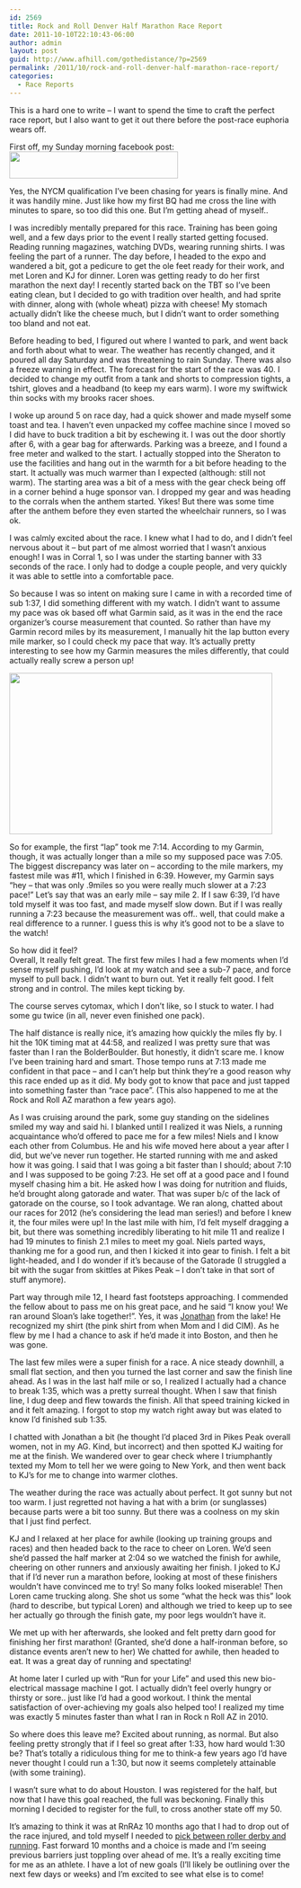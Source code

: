 ```yaml
---
id: 2569
title: Rock and Roll Denver Half Marathon Race Report
date: 2011-10-10T22:10:43-06:00
author: admin
layout: post
guid: http://www.afhill.com/gothedistance/?p=2569
permalink: /2011/10/rock-and-roll-denver-half-marathon-race-report/
categories:
  - Race Reports
---
```

This is a hard one to write &#8211; I want to spend the time to craft the perfect race report, but I also want to get it out there before the post-race euphoria wears off.

First off, my Sunday morning facebook post:  
[<img src="http://www.afhill.com/gothedistance/wp-content/uploads/2011/10/IM-OFF-TO-NEW-YORK-300x48.png" alt="" title="IM OFF TO NEW YORK!" width="300" height="48" class="aligncenter size-medium wp-image-2570" />](http://www.afhill.com/gothedistance/wp-content/uploads/2011/10/IM-OFF-TO-NEW-YORK.png)

Yes, the NYCM qualification I&#8217;ve been chasing for years is finally mine. And it was handily mine. Just like how my first BQ had me cross the line with minutes to spare, so too did this one. But I&#8217;m getting ahead of myself..

I was incredibly mentally prepared for this race. Training has been going well, and a few days prior to the event I really started getting focused. Reading running magazines, watching DVDs, wearing running shirts. I was feeling the part of a runner. The day before, I headed to the expo and wandered a bit, got a pedicure to get the ole feet ready for their work, and met Loren and KJ for dinner. Loren was getting ready to do her first marathon the next day! I recently started back on the TBT so I&#8217;ve been eating clean, but I decided to go with tradition over health, and had sprite with dinner, along with (whole wheat) pizza with cheese! My stomach actually didn&#8217;t like the cheese much, but I didn&#8217;t want to order something too bland and not eat. 

Before heading to bed, I figured out where I wanted to park, and went back and forth about what to wear. The weather has recently changed, and it poured all day Saturday and was threatening to rain Sunday. There was also a freeze warning in effect. The forecast for the start of the race was 40. I decided to change my outfit from a tank and shorts to compression tights, a tshirt, gloves and a headband (to keep my ears warm). I wore my swiftwick thin socks with my brooks racer shoes. 

I woke up around 5 on race day, had a quick shower and made myself some toast and tea. I haven&#8217;t even unpacked my coffee machine since I moved so I did have to buck tradition a bit by eschewing it. I was out the door shortly after 6, with a gear bag for afterwards. Parking was a breeze, and I found a free meter and walked to the start. I actually stopped into the Sheraton to use the facilities and hang out in the warmth for a bit before heading to the start. It actually was much warmer than I expected (although: still not warm). The starting area was a bit of a mess with the gear check being off in a corner behind a huge sponsor van. I dropped my gear and was heading to the corrals when the anthem started. Yikes! But there was some time after the anthem before they even started the wheelchair runners, so I was ok.

I was calmly excited about the race. I knew what I had to do, and I didn&#8217;t feel nervous about it &#8211; but part of me almost worried that I wasn&#8217;t anxious enough! I was in Corral 1, so I was under the starting banner with 33 seconds of the race. I only had to dodge a couple people, and very quickly it was able to settle into a comfortable pace. 

So because I was so intent on making sure I came in with a recorded time of sub 1:37, I did something different with my watch. I didn&#8217;t want to assume my pace was ok based off what Garmin said, as it was in the end the race organizer&#8217;s course measurement that counted. So rather than have my Garmin record miles by its measurement, I manually hit the lap button every mile marker, so I could check my pace that way. It&#8217;s actually pretty interesting to see how my Garmin measures the miles differently, that could actually really screw a person up! 

[<img src="http://www.afhill.com/gothedistance/wp-content/uploads/2011/10/rnrdenver.png" alt="" title="rnrdenver" width="468" height="287" class="aligncenter size-full wp-image-2571" />](http://www.afhill.com/gothedistance/wp-content/uploads/2011/10/rnrdenver.png)

So for example, the first &#8220;lap&#8221; took me 7:14. According to my Garmin, though, it was actually longer than a mile so my supposed pace was 7:05. The biggest discrepancy was later on &#8211; according to the mile markers, my fastest mile was #11, which I finished in 6:39. However, my Garmin says &#8220;hey &#8211; that was only .9miles so you were really much slower at a 7:23 pace!&#8221; Let&#8217;s say that was an early mile &#8211; say mile 2. If I saw 6:39, I&#8217;d have told myself it was too fast, and made myself slow down. But if I was really running a 7:23 because the measurement was off.. well, that could make a real difference to a runner. I guess this is why it&#8217;s good not to be a slave to the watch!

So how did it feel?  
Overall, It really felt great. The first few miles I had a few moments when I&#8217;d sense myself pushing, I&#8217;d look at my watch and see a sub-7 pace, and force myself to pull back. I didn&#8217;t want to burn out. Yet it really felt good. I felt strong and in control. The miles kept ticking by.

The course serves cytomax, which I don&#8217;t like, so I stuck to water. I had some gu twice (in all, never even finished one pack). 

The half distance is really nice, it&#8217;s amazing how quickly the miles fly by. I hit the 10K timing mat at 44:58, and realized I was pretty sure that was faster than I ran the BolderBoulder. But honestly, it didn&#8217;t scare me. I know I&#8217;ve been training hard and smart. Those tempo runs at 7:13 made me confident in that pace &#8211; and I can&#8217;t help but think they&#8217;re a good reason why this race ended up as it did. My body got to know that pace and just tapped into something faster than &#8220;race pace&#8221;. (This also happened to me at the Rock and Roll AZ marathon a few years ago). 

As I was cruising around the park, some guy standing on the sidelines smiled my way and said hi. I blanked until I realized it was Niels, a running acquaintance who&#8217;d offered to pace me for a few miles! Niels and I know each other from Columbus. He and his wife moved here about a year after I did, but we&#8217;ve never run together. He started running with me and asked how it was going. I said that I was going a bit faster than I should; about 7:10 and I was supposed to be going 7:23. He set off at a good pace and I found myself chasing him a bit. He asked how I was doing for nutrition and fluids, he&#8217;d brought along gatorade and water. That was super b/c of the lack of gatorade on the course, so I took advantage. We ran along, chatted about our races for 2012 (he&#8217;s considering the lead man series!) and before I knew it, the four miles were up! In the last mile with him, I&#8217;d felt myself dragging a bit, but there was something incredibly liberating to hit mile 11 and realize I had 19 minutes to finish 2.1 miles to meet my goal. Niels parted ways, thanking me for a good run, and then I kicked it into gear to finish. I felt a bit light-headed, and I do wonder if it&#8217;s because of the Gatorade (I struggled a bit with the sugar from skittles at Pikes Peak &#8211; I don&#8217;t take in that sort of stuff anymore). 

Part way through mile 12, I heard fast footsteps approaching. I commended the fellow about to pass me on his great pace, and he said &#8220;I know you! We ran around Sloan&#8217;s lake together!&#8221;. Yes, it was [Jonathan](http://www.afhill.com/gothedistance/2011/09/random-encounters-and-the-next-challenge/) from the lake! He recognized my shirt (the pink shirt from when Mom and I did CIM). As he flew by me I had a chance to ask if he&#8217;d made it into Boston, and then he was gone. 

The last few miles were a super finish for a race. A nice steady downhill, a small flat section, and then you turned the last corner and saw the finish line ahead. As I was in the last half mile or so, I realized I actually had a chance to break 1:35, which was a pretty surreal thought. When I saw that finish line, I dug deep and flew towards the finish. All that speed training kicked in and it felt amazing. I forgot to stop my watch right away but was elated to know I&#8217;d finished sub 1:35. 

I chatted with Jonathan a bit (he thought I&#8217;d placed 3rd in Pikes Peak overall women, not in my AG. Kind, but incorrect) and then spotted KJ waiting for me at the finish. We wandered over to gear check where I triumphantly texted my Mom to tell her we were going to New York, and then went back to KJ&#8217;s for me to change into warmer clothes. 

The weather during the race was actually about perfect. It got sunny but not too warm. I just regretted not having a hat with a brim (or sunglasses) because parts were a bit too sunny. But there was a coolness on my skin that I just find perfect. 

KJ and I relaxed at her place for awhile (looking up training groups and races) and then headed back to the race to cheer on Loren. We&#8217;d seen she&#8217;d passed the half marker at 2:04 so we watched the finish for awhile, cheering on other runners and anxiously awaiting her finish. I joked to KJ that if I&#8217;d never run a marathon before, looking at most of these finishers wouldn&#8217;t have convinced me to try! So many folks looked miserable! Then Loren came trucking along. She shot us some &#8220;what the heck was this&#8221; look (hard to describe, but typical Loren) and although we tried to keep up to see her actually go through the finish gate, my poor legs wouldn&#8217;t have it. 

We met up with her afterwards, she looked and felt pretty darn good for finishing her first marathon! (Granted, she&#8217;d done a half-ironman before, so distance events aren&#8217;t new to her) We chatted for awhile, then headed to eat. It was a great day of running and spectating!

At home later I curled up with &#8220;Run for your Life&#8221; and used this new bio-electrical massage machine I got. I actually didn&#8217;t feel overly hungry or thirsty or sore.. just like I&#8217;d had a good workout. I think the mental satisfaction of over-achieving my goals also helped too! I realized my time was exactly 5 minutes faster than what I ran in Rock n Roll AZ in 2010. 

So where does this leave me? Excited about running, as normal. But also feeling pretty strongly that if I feel so great after 1:33, how hard would 1:30 be? That&#8217;s totally a ridiculous thing for me to think-a few years ago I&#8217;d have never thought I could run a 1:30, but now it seems completely attainable (with some training).

I wasn&#8217;t sure what to do about Houston. I was registered for the half, but now that I have this goal reached, the full was beckoning. Finally this morning I decided to register for the full, to cross another state off my 50. 

It&#8217;s amazing to think it was at RnRAz 10 months ago that I had to drop out of the race injured, and told myself I needed to [pick between roller derby and running](http://www.afhill.com/gothedistance/2011/01/dnf/). Fast forward 10 months and a choice is made and I&#8217;m seeing previous barriers just toppling over ahead of me. It&#8217;s a really exciting time for me as an athlete. I have a lot of new goals (I&#8217;ll likely be outlining over the next few days or weeks) and I&#8217;m excited to see what else is to come!
